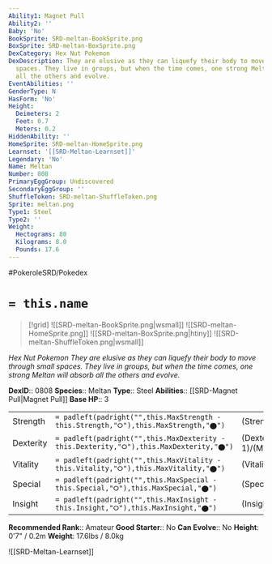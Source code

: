 ```yaml
---
Ability1: Magnet Pull
Ability2: ''
Baby: 'No'
BookSprite: SRD-meltan-BookSprite.png
BoxSprite: SRD-meltan-BoxSprite.png
DexCategory: Hex Nut Pokemon
DexDescription: They are elusive as they can liquefy their body to move through small
  spaces. They live in groups, but when the time comes, one strong Meltan will absorb
  all the others and evolve.
EventAbilities: ''
GenderType: N
HasForm: 'No'
Height:
  Deimeters: 2
  Feet: 0.7
  Meters: 0.2
HiddenAbility: ''
HomeSprite: SRD-meltan-HomeSprite.png
Learnset: '[[SRD-Meltan-Learnset]]'
Legendary: 'No'
Name: Meltan
Number: 808
PrimaryEggGroup: Undiscovered
SecondaryEggGroup: ''
ShuffleToken: SRD-meltan-ShuffleToken.png
Sprite: meltan.png
Type1: Steel
Type2: ''
Weight:
  Hectograms: 80
  Kilograms: 8.0
  Pounds: 17.6
---
```


#PokeroleSRD/Pokedex

# `= this.name`

> [!grid]
> ![[SRD-meltan-BookSprite.png|wsmall]]
> ![[SRD-meltan-HomeSprite.png]]
> ![[SRD-meltan-BoxSprite.png|htiny]]
> ![[SRD-meltan-ShuffleToken.png|wsmall]]


*Hex Nut Pokemon*
*They are elusive as they can liquefy their body to move through small spaces. They live in groups, but when the time comes, one strong Meltan will absorb all the others and evolve.*

**DexID**:: 0808
**Species**:: Meltan
**Type**:: Steel
**Abilities**:: [[SRD-Magnet Pull|Magnet Pull]]
**Base HP**:: 3

|           |                                                                                        |                                          |
| --------- | -------------------------------------------------------------------------------------- | ---------------------------------------- |
| Strength  | `= padleft(padright("",this.MaxStrength - this.Strength,"⭘"),this.MaxStrength,"⬤")`    | (Strength::2)/(MaxStrength::4)   |
| Dexterity | `= padleft(padright("",this.MaxDexterity - this.Dexterity,"⭘"),this.MaxDexterity,"⬤")` | (Dexterity:: 1)/(MaxDexterity::3) |
| Vitality  | `= padleft(padright("",this.MaxVitality - this.Vitality,"⭘"),this.MaxVitality,"⬤")`    | (Vitality::2)/(MaxVitality::4)   |
| Special   | `= padleft(padright("",this.MaxSpecial - this.Special,"⭘"),this.MaxSpecial,"⬤")`       | (Special::2)/(MaxSpecial::4)     |
| Insight   | `= padleft(padright("",this.MaxInsight - this.Insight,"⭘"),this.MaxInsight,"⬤")`       | (Insight::1)/(MaxInsight::3)     |


**Recommended Rank**:: Amateur
**Good Starter**:: No
**Can Evolve**:: No
**Height**: 0'7" / 0.2m
**Weight**: 17.6lbs / 8.0kg

![[SRD-Meltan-Learnset]]